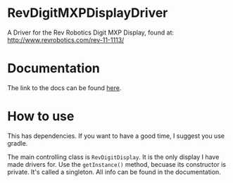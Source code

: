# RevDigitMXPDisplayDriver
A Driver for the Rev Robotics Digit MXP Display, found at: http://www.revrobotics.com/rev-11-1113/

# Documentation
The link to the docs can be found [here](https://lainkai.github.io/RevDigitMXPDisplayDriver/).

# How to use
This has dependencies. If you want to have a good time, I suggest you use gradle.

The main controlling class is `RevDigitDisplay`. It is the only display I have made drivers for.
Use the `getInstance()` method, becuase its constructor is private. It's called a singleton. All info
can be found in the documentation.
